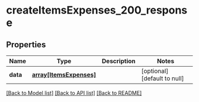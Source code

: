 # createItemsExpenses_200_response

## Properties
Name | Type | Description | Notes
------------ | ------------- | ------------- | -------------
**data** | [**array[ItemsExpenses]**](ItemsExpenses.md) |  | [optional] [default to null]

[[Back to Model list]](../README.md#documentation-for-models) [[Back to API list]](../README.md#documentation-for-api-endpoints) [[Back to README]](../README.md)


